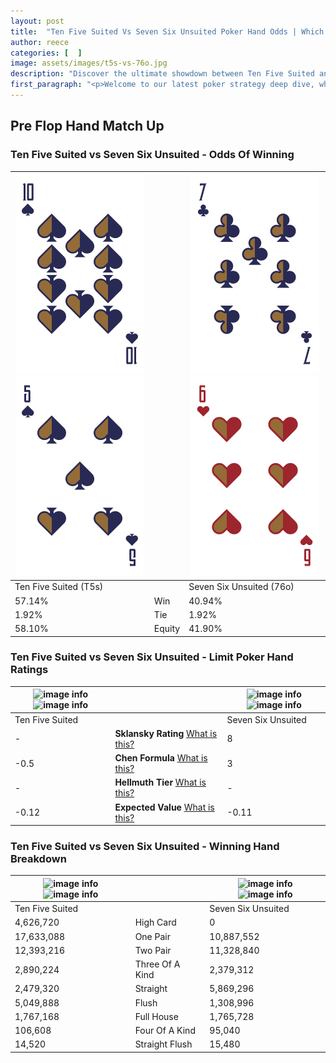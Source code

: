 ```yaml
---
layout: post
title:  "Ten Five Suited Vs Seven Six Unsuited Poker Hand Odds | Which Is The Better Hand In Poker? A Complete Guide"
author: reece
categories: [  ]
image: assets/images/t5s-vs-76o.jpg
description: "Discover the ultimate showdown between Ten Five Suited and Seven Six Unsuited in poker! Uncover the odds, strategies, and scenarios where one hand triumphs over the other. Get ready to up your poker game with this thrilling analysis."
first_paragraph: "<p>Welcome to our latest poker strategy deep dive, where we're pitting two distinct hands against each other in a high-stakes showdown: Ten Five Suited vs Seven Six Unsuited.</p><p>In the dynamic world of poker, every decision counts, and knowing which hand holds the upper hand is key to your success at the table.</p><p>In this article, we'll dissect these two hands, explore the scenarios where one dominates the other, and equip you with the knowledge to make strategic choices that can tip the odds in your favor.</p><p>Get ready to unravel the intriguing dynamics of these poker hands and elevate your game to new heights.</p>"
---
```




[comment]: # (sp0)

## Pre Flop Hand Match Up

<div class="table hand-ratings" markdown="1"> 



### Ten Five Suited vs Seven Six Unsuited - Odds Of Winning


    
| ![image info](assets/images/hand1/t.png) ![image info](assets/images/hand1/5.png) |  | ![image info](assets/images/hand2/7.png) ![image info](assets/images/hand2/6o.png) |
| -------- | -------- | -------- |
| Ten Five Suited (T5s) |  | Seven Six Unsuited (76o) |
| 57.14% | Win | 40.94% |
| 1.92% | Tie | 1.92% |
| 58.10% | Equity | 41.90% |




[comment]: # (sp1)



### Ten Five Suited vs Seven Six Unsuited - Limit Poker Hand Ratings


    
| ![image info](https://www.riverpairs.com/assets/images/hand1/t.png) ![image info](https://www.riverpairs.com/assets/images/hand1/5.png) |  | ![image info](https://www.riverpairs.com/assets/images/hand2/7.png) ![image info](https://www.riverpairs.com/assets/images/hand2/6o.png) |
| -------- | -------- | -------- |
| Ten Five Suited |  | Seven Six Unsuited |
| - | **Sklansky Rating** [What is this?](/sklansky-rating-explained) | 8 |
| -0.5 | **Chen Formula** [What is this?](/chen-formula-explained) | 3 |
| - | **Hellmuth Tier** [What is this?](/Hellmuth-tier-explained) | - |
| -0.12 | **Expected Value** [What is this?](/expected-value-explained) | -0.11 |




[comment]: # (sp2)



### Ten Five Suited vs Seven Six Unsuited - Winning Hand Breakdown


    
| ![image info](https://www.riverpairs.com/assets/images/hand1/t.png) ![image info](https://www.riverpairs.com/assets/images/hand1/5.png) |  | ![image info](https://www.riverpairs.com/assets/images/hand2/7.png) ![image info](https://www.riverpairs.com/assets/images/hand2/6o.png) |
| -------- | -------- | -------- |
| Ten Five Suited |  | Seven Six Unsuited |
| 4,626,720 | High Card | 0 |
| 17,633,088 | One Pair | 10,887,552 |
| 12,393,216 | Two Pair | 11,328,840 |
| 2,890,224 | Three Of A Kind | 2,379,312 |
| 2,479,320 | Straight | 5,869,296 |
| 5,049,888 | Flush | 1,308,996 |
| 1,767,168 | Full House | 1,765,728 |
| 106,608 | Four Of A Kind | 95,040 |
| 14,520 | Straight Flush | 15,480 |




[comment]: # (sp3)



</div>

[comment]: # (sp4)



[comment]: # (sp5)

